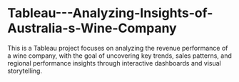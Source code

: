# Tableau---Analyzing-Insights-of-Australia-s-Wine-Company
This is a Tableau project focuses on analyzing the revenue performance of a wine company, with the goal of uncovering key trends, sales patterns, and regional performance insights through interactive dashboards and visual storytelling.
